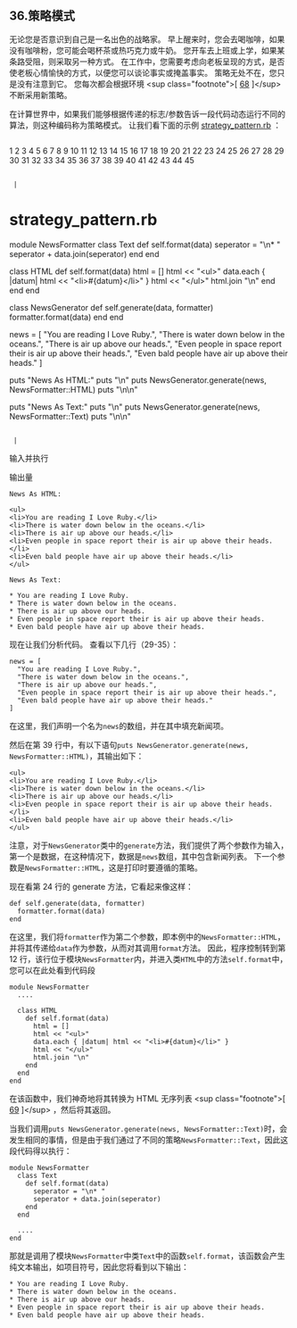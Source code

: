 ## 36.策略模式

无论您是否意识到自己是一名出色的战略家。 早上醒来时，您会去喝咖啡，如果没有咖啡粉，您可能会喝杯茶或热巧克力或牛奶。 您开车去上班或上学，如果某条路受阻，则采取另一种方式。 在工作中，您需要考虑向老板呈现的方式，是否使老板心情愉快的方式，以便您可以谈论事实或掩盖事实。 策略无处不在，您只是没有注意到它。 您每次都会根据环境 &lt;sup class="footnote"&gt;[ [68](#_footnotedef_68 "View footnote.") ]&lt;/sup&gt; 不断采用新策略。

在计算世界中，如果我们能够根据传递的标志/参数告诉一段代码动态运行不同的算法，则这种编码称为策略模式。 让我们看下面的示例 [strategy_pattern.rb](code/design_patterns/strategy_pattern.rb) ：

```
 ```
1
2
3
4
5
6
7
8
9
10
11
12
13
14
15
16
17
18
19
20
21
22
23
24
25
26
27
28
29
30
31
32
33
34
35
36
37
38
39
40
41
42
43
44
45

```

 |

```
# strategy_pattern.rb

module NewsFormatter
  class Text
    def self.format(data)
      seperator = "\n* "
      seperator + data.join(seperator)
    end
  end

  class HTML
    def self.format(data)
      html = []
      html &lt;&lt; "&lt;ul&gt;"
      data.each { &#124;datum&#124; html &lt;&lt; "&lt;li&gt;#{datum}&lt;/li&gt;" }
      html &lt;&lt; "&lt;/ul&gt;"
      html.join "\n"
    end
  end
end

class NewsGenerator
  def self.generate(data, formatter)
    formatter.format(data)
  end
end

news = [
  "You are reading I Love Ruby.",
  "There is water down below in the oceans.",
  "There is air up above our heads.",
  "Even people in space report their is air up above their heads.",
  "Even bald people have air up above their heads."
]

puts "News As HTML:"
puts "\n"
puts NewsGenerator.generate(news, NewsFormatter::HTML)
puts "\n\n"

puts "News As Text:"
puts "\n"
puts NewsGenerator.generate(news, NewsFormatter::Text)
puts "\n\n"
```

 | 
```

输入并执行

输出量

```
News As HTML:

<ul>
<li>You are reading I Love Ruby.</li>
<li>There is water down below in the oceans.</li>
<li>There is air up above our heads.</li>
<li>Even people in space report their is air up above their heads.</li>
<li>Even bald people have air up above their heads.</li>
</ul>

News As Text:

* You are reading I Love Ruby.
* There is water down below in the oceans.
* There is air up above our heads.
* Even people in space report their is air up above their heads.
* Even bald people have air up above their heads.
```

现在让我们分析代码。 查看以下几行（29-35）：

```
news = [
  "You are reading I Love Ruby.",
  "There is water down below in the oceans.",
  "There is air up above our heads.",
  "Even people in space report their is air up above their heads.",
  "Even bald people have air up above their heads."
]
```

在这里，我们声明一个名为`news`的数组，并在其中填充新闻项。

然后在第 39 行中，有以下语句`puts NewsGenerator.generate(news, NewsFormatter::HTML)`，其输出如下：

```
<ul>
<li>You are reading I Love Ruby.</li>
<li>There is water down below in the oceans.</li>
<li>There is air up above our heads.</li>
<li>Even people in space report their is air up above their heads.</li>
<li>Even bald people have air up above their heads.</li>
</ul>
```

注意，对于`NewsGenerator`类中的`generate`方法，我们提供了两个参数作为输入，第一个是数据，在这种情况下，数据是`news`数组，其中包含新闻列表。 下一个参数是`NewsFormatter::HTML`，这是打印时要遵循的策略。

现在看第 24 行的 generate 方法，它看起来像这样：

```
def self.generate(data, formatter)
  formatter.format(data)
end
```

在这里，我们将`formatter`作为第二个参数，即本例中的`NewsFormatter::HTML`，并将其传递给`data`作为参数，从而对其调用`format`方法。 因此，程序控制转到第 12 行，该行位于模块`NewsFormatter`内，并进入类`HTML`中的方法`self.format`中，您可以在此处看到代码段

```
module NewsFormatter
  ....

  class HTML
    def self.format(data)
      html = []
      html << "<ul>"
      data.each { |datum| html << "<li>#{datum}</li>" }
      html << "</ul>"
      html.join "\n"
    end
  end
end
```

在该函数中，我们神奇地将其转换为 HTML 无序列表 &lt;sup class="footnote"&gt;[ [69](#_footnotedef_69 "View footnote.") ]&lt;/sup&gt; ，然后将其返回。

当我们调用`puts NewsGenerator.generate(news, NewsFormatter::Text)`时，会发生相同的事情，但是由于我们通过了不同的策略`NewsFormatter::Text`，因此这段代码得以执行：

```
module NewsFormatter
  class Text
    def self.format(data)
      seperator = "\n* "
      seperator + data.join(seperator)
    end
  end

  ....
end
```

那就是调用了模块`NewsFormatter`中类`Text`中的函数`self.format`，该函数会产生纯文本输出，如项目符号，因此您将看到以下输出：

```
* You are reading I Love Ruby.
* There is water down below in the oceans.
* There is air up above our heads.
* Even people in space report their is air up above their heads.
* Even bald people have air up above their heads.
```